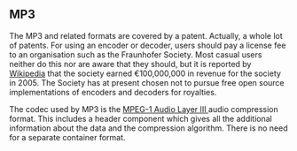 
##  MP3 


The MP3 and related formats are covered by a patent. Actually, a whole lot of patents.
      For using an encoder or decoder, users should pay a license fee to an organisation such
      as the Fraunhofer Society. Most casual users neither do this  nor are aware that they
      should, but it is reported by [Wikipedia](http://en.wikipedia.org/wiki/Fraunhofer_Society#cite_note-3) that the society earned €100,000,000 in revenue for the 
      society in 2005. The Society has at present chosen not to pursue free open source implementations
      of encoders and decoders for royalties.


The codec used by MP3 is the [
	MPEG-1 Audio Layer III 
      ](http://en.wikipedia.org/wiki/MP3) audio compression format.
      This includes a header component which gives all the additional information
      about the data and the compression algorithm.
      There is no need for a separate container format.
